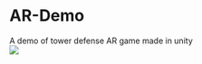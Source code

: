 # AR-Demo
A demo of tower defense AR game made in unity
</br>
<img src="https://github.com/tarush-r/AR-Demo/blob/master/Demo.gif">
